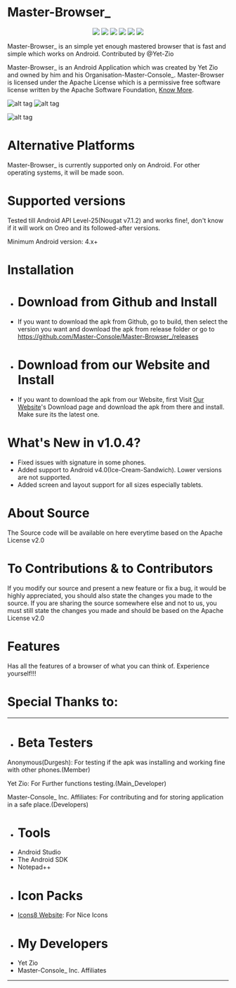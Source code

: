 # Master-Browser_
<p align="center">
<a href="https://github.com/Master-Console/Master-Browser_/releases" alt="Github release"><img src="https://img.shields.io/github/release/Master-Console/Master-Browser_.svg" /></a>
<a href="https://www.apache.org/licenses/LICENSE-2.0" alt="License: Apache License v2.0"><img src="https://img.shields.io/badge/License-Apache%20v2-orange.svg" /></a>
<a href="https://github.com/Master-Console/Master-Browser_/blob/master/build/v1.0.4/Debug/app-debug.apk" alt="Build: Success"><img src="https://img.shields.io/shippable/5444c5ecb904a4b21567b0ff.svg" /></a>
<a href="https://tawk.to/f3926ad7691c35df935c5b21e73a16980f8b2a27" alt="Tawk.to Livechat"><img src="https://img.shields.io/badge/Tawk.to-Livechat-ff69b4.svg" /></a>
<a href="https://masterconsoleblog.wordpress.com" alt="Website"><img src="https://img.shields.io/badge/Visit-website-lightgrey.svg" /></a>
<a href="https://masterconsole000.wixsite.com/masterconsoleforum" alt="Forum"><img src="https://img.shields.io/badge/Visit-forum-lightgrey.svg" /><a>
</p>
Master-Browser_ is an simple yet enough mastered browser that is fast and simple which works on Android. Contributed by @Yet-Zio

Master-Browser_ is an Android Application which was created by Yet Zio and owned by him and his Organisation-Master-Console_. Master-Browser is licensed under the Apache License which is a permissive free software license written by the Apache Software Foundation, [Know More](https://en.wikipedia.org/wiki/Apache_License).

![alt tag](https://raw.githubusercontent.com/Master-Console/Master-Browser_/master/screenshots/masterbrowser_screenshot1.png "Master-Bro")
![alt tag](https://raw.githubusercontent.com/Master-Console/Master-Browser_/master/screenshots/masterbrowser_screenshot2.png "Master-Browser")

![alt tag](https://raw.githubusercontent.com/Master-Console/Master-Browser_/master/screenshots/masterbrowser_screenshot3.png "Master-Browser_")

# Alternative Platforms
Master-Browser_ is currently supported only on Android. For other operating systems, it will be made soon.

# Supported versions
Tested till Android API Level-25(Nougat v7.1.2) and works fine!, don't know if it will work on Oreo and its followed-after versions.

Minimum Android version: 4.x+

# Installation
- # Download from Github and Install
- If you want to download the apk from Github, go to build, then select the version you want and download the apk from release folder or go to https://github.com/Master-Console/Master-Browser_/releases
- # Download from our Website and Install
- If you want to download the apk from our Website, first Visit [Our Website](http://www.masterconsoleblog.wordpress.com)'s Download page and download the apk from there and install. Make sure its the latest one.

# What's New in v1.0.4?
- Fixed issues with signature in some phones.
- Added support to Android v4.0(Ice-Cream-Sandwich). Lower versions are not supported.
- Added screen and layout support for all sizes especially tablets.

# About Source
The Source code will be available on here everytime based on the Apache License v2.0

# To Contributions & to Contributors
If you modify our source and present a new feature or fix a bug, it would be highly appreciated, you should also state the changes you made to the source. If you are sharing the source somewhere else and not to us, you must still state the changes you made and should be based on the Apache License v2.0

# Features
Has all the features of a browser of what you can think of. Experience yourself!!!

# Special Thanks to:
---
- # Beta Testers
Anonymous(Durgesh): For testing if the apk was installing and working fine with other phones.(Member)

Yet Zio: For Further functions testing.(Main_Developer)

Master-Console_ Inc. Affiliates: For contributing and for storing application in a safe place.(Developers)
- # Tools
- Android Studio
- The Android SDK
- Notepad++
- # Icon Packs
- [Icons8 Website](https://icons8.com): For Nice Icons
- # My Developers
- Yet Zio
- Master-Console_ Inc. Affiliates
---
